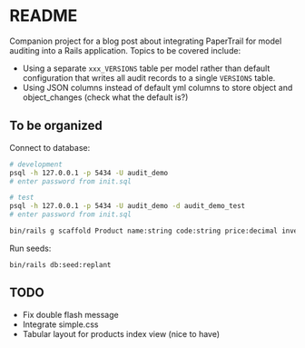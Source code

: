 # README

Companion project for a blog post about integrating PaperTrail for model auditing into a Rails application. Topics to be covered include:

* Using a separate `xxx_VERSIONS` table per model rather than default configuration that writes all audit records to a single `VERSIONS` table.
* Using JSON columns instead of default yml columns to store object and object_changes (check what the default is?)

## To be organized

Connect to database:

```bash
# development
psql -h 127.0.0.1 -p 5434 -U audit_demo
# enter password from init.sql

# test
psql -h 127.0.0.1 -p 5434 -U audit_demo -d audit_demo_test
# enter password from init.sql
```

```bash
bin/rails g scaffold Product name:string code:string price:decimal inventory:integer description:text
```

Run seeds:

```
bin/rails db:seed:replant
```

## TODO

* Fix double flash message
* Integrate simple.css
* Tabular layout for products index view (nice to have)
